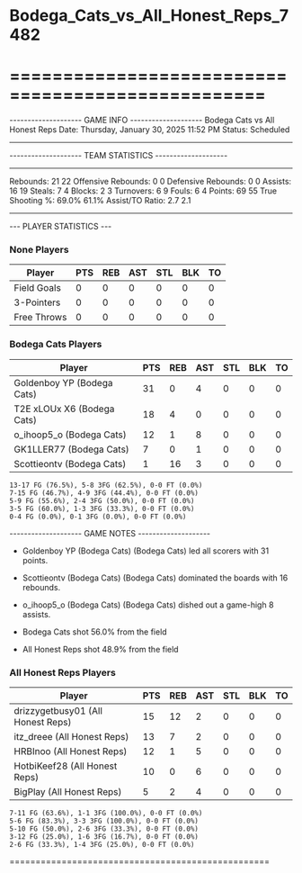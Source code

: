 # Bodega_Cats_vs_All_Honest_Reps_7482

==================================================
==================================================

-------------------- GAME INFO --------------------
Bodega Cats vs All Honest Reps
Date: Thursday, January 30, 2025 11:52 PM
Status: Scheduled

--------------------------------------------------

-------------------- TEAM STATISTICS --------------------

---------------------------------------------------------------------------
Rebounds:                 21                        22
Offensive Rebounds:       0                         0
Defensive Rebounds:       0                         0
Assists:                  16                        19
Steals:                   7                         4
Blocks:                   2                         3
Turnovers:                6                         9
Fouls:                    6                         4
Points:                   69                        55
True Shooting %:          69.0%                     61.1%
Assist/TO Ratio:          2.7                       2.1

--------------------------------------------------

--- PLAYER STATISTICS ---

### None Players

|Player|PTS|REB|AST|STL|BLK|TO|
|---|---|---|---|---|---|---|
|Field Goals|0|0|0|0|0|0|
|3-Pointers|0|0|0|0|0|0|
|Free Throws|0|0|0|0|0|0|

### Bodega Cats Players

|Player|PTS|REB|AST|STL|BLK|TO|
|---|---|---|---|---|---|---|
|Goldenboy YP (Bodega Cats)|31|0|4|0|0|0|
|T2E xLOUx X6 (Bodega Cats)|18|4|0|0|0|0|
|o_ihoop5_o (Bodega Cats)|12|1|8|0|0|0|
|GK1LLER77 (Bodega Cats)|7|0|1|0|0|0|
|Scottieontv (Bodega Cats)|1|16|3|0|0|0|

```
13-17 FG (76.5%), 5-8 3FG (62.5%), 0-0 FT (0.0%)
7-15 FG (46.7%), 4-9 3FG (44.4%), 0-0 FT (0.0%)
5-9 FG (55.6%), 2-4 3FG (50.0%), 0-0 FT (0.0%)
3-5 FG (60.0%), 1-3 3FG (33.3%), 0-0 FT (0.0%)
0-4 FG (0.0%), 0-1 3FG (0.0%), 0-0 FT (0.0%)
```

-------------------- GAME NOTES --------------------

* Goldenboy YP (Bodega Cats) (Bodega Cats) led all scorers with 31 points.
* Scottieontv (Bodega Cats) (Bodega Cats) dominated the boards with 16 rebounds.
* o_ihoop5_o (Bodega Cats) (Bodega Cats) dished out a game-high 8 assists.

* Bodega Cats shot 56.0% from the field

* All Honest Reps shot 48.9% from the field

### All Honest Reps Players

|Player|PTS|REB|AST|STL|BLK|TO|
|---|---|---|---|---|---|---|
|drizzygetbusy01 (All Honest Reps)|15|12|2|0|0|0|
|itz_dreee (All Honest Reps)|13|7|2|0|0|0|
|HRBInoo (All Honest Reps)|12|1|5|0|0|0|
|HotbiKeef28 (All Honest Reps)|10|0|6|0|0|0|
|BigPlay (All Honest Reps)|5|2|4|0|0|0|

```
7-11 FG (63.6%), 1-1 3FG (100.0%), 0-0 FT (0.0%)
5-6 FG (83.3%), 3-3 3FG (100.0%), 0-0 FT (0.0%)
5-10 FG (50.0%), 2-6 3FG (33.3%), 0-0 FT (0.0%)
3-12 FG (25.0%), 1-6 3FG (16.7%), 0-0 FT (0.0%)
2-6 FG (33.3%), 1-4 3FG (25.0%), 0-0 FT (0.0%)
```

==================================================
